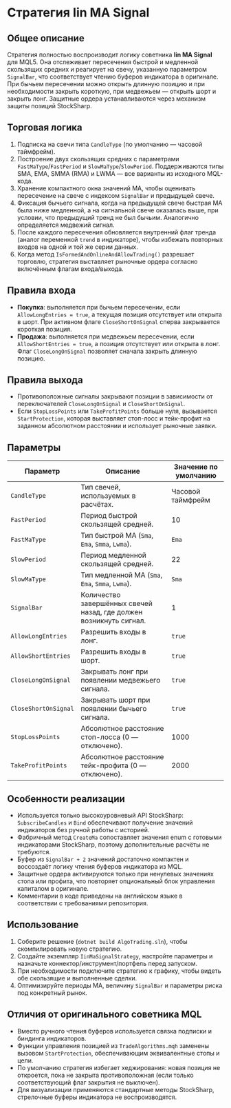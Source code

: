 # Стратегия Iin MA Signal

## Общее описание
Стратегия полностью воспроизводит логику советника **Iin MA Signal** для MQL5. Она отслеживает пересечения быстрой и медленной скользящих средних и реагирует на свечу, указанную параметром `SignalBar`, что соответствует чтению буферов индикатора в оригинале. При бычьем пересечении можно открыть длинную позицию и при необходимости закрыть короткую, при медвежьем — открыть шорт и закрыть лонг. Защитные ордера устанавливаются через механизм защиты позиций StockSharp.

## Торговая логика
1. Подписка на свечи типа `CandleType` (по умолчанию — часовой таймфрейм).
2. Построение двух скользящих средних с параметрами `FastMaType`/`FastPeriod` и `SlowMaType`/`SlowPeriod`. Поддерживаются типы SMA, EMA, SMMA (RMA) и LWMA — все варианты из исходного MQL-кода.
3. Хранение компактного окна значений MA, чтобы оценивать пересечение на свече с индексом `SignalBar` и предыдущей свече.
4. Фиксация бычьего сигнала, когда на предыдущей свече быстрая MA была ниже медленной, а на сигнальной свече оказалась выше, при условии, что предыдущий тренд не был бычьим. Аналогично определяется медвежий сигнал.
5. После каждого пересечения обновляется внутренний флаг тренда (аналог переменной `trend` в индикаторе), чтобы избежать повторных входов на одной и той же серии данных.
6. Когда метод `IsFormedAndOnlineAndAllowTrading()` разрешает торговлю, стратегия выставляет рыночные ордера согласно включённым флагам входа/выхода.

## Правила входа
- **Покупка**: выполняется при бычьем пересечении, если `AllowLongEntries = true`, а текущая позиция отсутствует или открыта в шорт. При активном флаге `CloseShortOnSignal` сперва закрывается короткая позиция.
- **Продажа**: выполняется при медвежьем пересечении, если `AllowShortEntries = true`, а позиция отсутствует или открыта в лонг. Флаг `CloseLongOnSignal` позволяет сначала закрыть длинную позицию.

## Правила выхода
- Противоположные сигналы закрывают позиции в зависимости от переключателей `CloseLongOnSignal` и `CloseShortOnSignal`.
- Если `StopLossPoints` или `TakeProfitPoints` больше нуля, вызывается `StartProtection`, которая выставляет стоп-лосс и тейк-профит на заданном абсолютном расстоянии и использует рыночные заявки.

## Параметры
| Параметр | Описание | Значение по умолчанию |
| --- | --- | --- |
| `CandleType` | Тип свечей, используемых в расчётах. | Часовой таймфрейм |
| `FastPeriod` | Период быстрой скользящей средней. | 10 |
| `FastMaType` | Тип быстрой MA (`Sma`, `Ema`, `Smma`, `Lwma`). | `Ema` |
| `SlowPeriod` | Период медленной скользящей средней. | 22 |
| `SlowMaType` | Тип медленной MA (`Sma`, `Ema`, `Smma`, `Lwma`). | `Sma` |
| `SignalBar` | Количество завершённых свечей назад, где должен возникнуть сигнал. | 1 |
| `AllowLongEntries` | Разрешить входы в лонг. | `true` |
| `AllowShortEntries` | Разрешить входы в шорт. | `true` |
| `CloseLongOnSignal` | Закрывать лонг при появлении медвежьего сигнала. | `true` |
| `CloseShortOnSignal` | Закрывать шорт при появлении бычьего сигнала. | `true` |
| `StopLossPoints` | Абсолютное расстояние стоп-лосса (0 — отключено). | 1000 |
| `TakeProfitPoints` | Абсолютное расстояние тейк-профита (0 — отключено). | 2000 |

## Особенности реализации
- Используется только высокоуровневый API StockSharp: `SubscribeCandles` и `Bind` обеспечивают получение значений индикаторов без ручной работы с историей.
- Фабричный метод `CreateMa` сопоставляет значения enum с готовыми индикаторами StockSharp, поэтому дополнительные расчёты не требуются.
- Буфер из `SignalBar + 2` значений достаточно компактен и воссоздаёт логику чтения буферов индикатора из MQL.
- Защитные ордера активируются только при ненулевых значениях стопа или профита, что повторяет опциональный блок управления капиталом в оригинале.
- Комментарии в коде приведены на английском языке в соответствии с требованиями репозитория.

## Использование
1. Соберите решение (`dotnet build AlgoTrading.sln`), чтобы скомпилировать новую стратегию.
2. Создайте экземпляр `IinMaSignalStrategy`, настройте параметры и назначьте коннектор/инструмент/портфель перед запуском.
3. При необходимости подключите стратегию к графику, чтобы видеть обе скользящие и выполненные сделки.
4. Оптимизируйте периоды MA, величину `SignalBar` и параметры риска под конкретный рынок.

## Отличия от оригинального советника MQL
- Вместо ручного чтения буферов используется связка подписки и биндинга индикаторов.
- Функции управления позицией из `TradeAlgorithms.mqh` заменены вызовом `StartProtection`, обеспечивающим эквивалентные стопы и цели.
- По умолчанию стратегия избегает хеджирования: новая позиция не откроется, пока не закрыта противоположная (если только соответствующий флаг закрытия не выключен).
- Для визуализации применяются стандартные методы StockSharp, стрелочные буферы индикатора не воспроизводятся.
